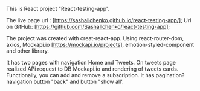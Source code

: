 This is React project "React-testing-app'.

The live page url : [https://sashailchenko.github.io/react-testing-app/];
Url on GitHub: [https://github.com/SashaIlchenko/react-testing-app];

The  project was created with creat-react-app. 
Using react-router-dom, axios, Mockapi.io [https://mockapi.io/projects], emotion-styled-component and other library. 

It has two pages with navigation Home and Tweets.  On tweets page  realized APi request to DB Mockapi.io and rendering of tweets cards. Functionally, you can add and remove a subscription. It has pagination? navigation button "back" and button "show all'. 
